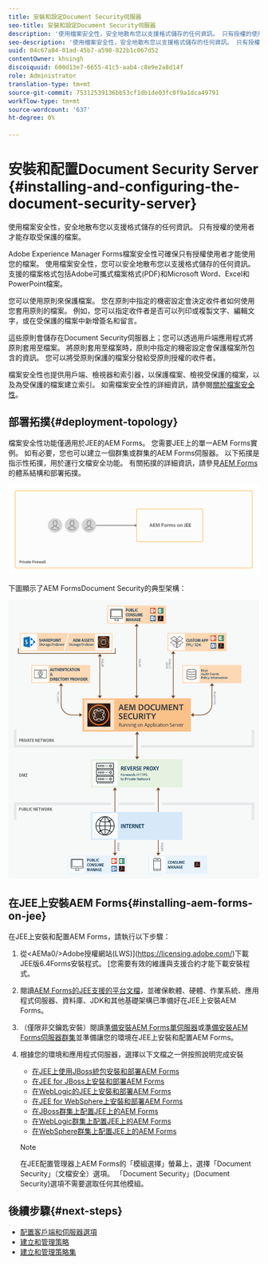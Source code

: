```yaml
---
title: 安裝和設定Document Security伺服器
seo-title: 安裝和設定Document Security伺服器
description: '使用檔案安全性，安全地散布您以支援格式儲存的任何資訊。 只有授權的使用者才能存取受保護的檔案。 '
seo-description: '使用檔案安全性，安全地散布您以支援格式儲存的任何資訊。 只有授權的使用者才能存取受保護的檔案。 '
uuid: 04c67a84-01ad-45b7-a590-822b1c067d52
contentOwner: khsingh
discoiquuid: 600d13e7-6655-41c5-aab4-c8e9e2a8d14f
role: Administrator
translation-type: tm+mt
source-git-commit: 75312539136bb53cf1db1de03fc0f9a1dca49791
workflow-type: tm+mt
source-wordcount: '637'
ht-degree: 0%

---
```



# 安裝和配置Document Security Server {#installing-and-configuring-the-document-security-server}

使用檔案安全性，安全地散布您以支援格式儲存的任何資訊。 只有授權的使用者才能存取受保護的檔案。

Adobe Experience Manager Forms檔案安全性可確保只有授權使用者才能使用您的檔案。 使用檔案安全性，您可以安全地散布您以支援格式儲存的任何資訊。 支援的檔案格式包括Adobe可攜式檔案格式(PDF)和Microsoft Word、Excel和PowerPoint檔案。

您可以使用原則來保護檔案。 您在原則中指定的機密設定會決定收件者如何使用您套用原則的檔案。 例如，您可以指定收件者是否可以列印或複製文字、編輯文字，或在受保護的檔案中新增簽名和留言。

這些原則會儲存在Document Security伺服器上；您可以透過用戶端應用程式將原則套用至檔案。 將原則套用至檔案時，原則中指定的機密設定會保護檔案所包含的資訊。 您可以將受原則保護的檔案分發給受原則授權的收件者。

檔案安全性也提供用戶端、檢視器和索引器，以保護檔案、檢視受保護的檔案，以及為受保護的檔案建立索引。 如需檔案安全性的詳細資訊，請參閱[關於檔案安全性](/help/forms/using/admin-help/document-security.md)。

## 部署拓撲{#deployment-topology}

檔案安全性功能僅適用於JEE的AEM Forms。 您需要JEE上的單一AEM Forms實例。 如有必要，您也可以建立一個群集或群集的AEM Forms伺服器。 以下拓撲是指示性拓撲，用於運行文檔安全功能。 有關拓撲的詳細資訊，請參見[AEM Forms](aem-forms-architecture-deployment.md)的體系結構和部署拓撲。

<!--fix above link-->

![](do-not-localize/document-security-server_topology.png)

下圖顯示了AEM FormsDocument Security的典型架構：

![](do-not-localize/document-security-typical-environment.png)

## 在JEE上安裝AEM Forms{#installing-aem-forms-on-jee}

在JEE上安裝和配置AEM Forms，請執行以下步驟：

1. 從&lt;AEMa0/>Adobe授權網站(LWS)](https://licensing.adobe.com/)下載JEE版6.4Forms安裝程式。 [您需要有效的維護與支援合約才能下載安裝程式。
1. 閱讀[AEM Forms的JEE支援的平台文檔](/help/forms/using/aem-forms-jee-supported-platforms.md)，並確保軟體、硬體、作業系統、應用程式伺服器、資料庫、JDK和其他基礎架構已準備好在JEE上安裝AEM Forms。
1. （僅限非交鑰匙安裝）閱讀[準備安裝AEM Forms單伺服器](https://www.adobe.com/go/learn_aemforms_prepareInstallsingle_64)或[準備安裝AEM Forms伺服器群集](https://www.adobe.com/go/learn_aemforms_prepareInstallcluster_64)並準備讓您的環境在JEE上安裝和配置AEM Forms。
1. 根據您的環境和應用程式伺服器，選擇以下文檔之一併按照說明完成安裝

   * [在JEE上使用JBoss統包安裝和部署AEM Forms](https://www.adobe.com/go/learn_aemforms_installTurnkey_64)
   * [在JEE for JBoss上安裝和部署AEM Forms](https://www.adobe.com/go/learn_aemforms_installJBoss_64)
   * [在WebLogic的JEE上安裝和部署AEM Forms](https://www.adobe.com/go/learn_aemforms_installWebLogic_64)
   * [在JEE for WebSphere上安裝和部署AEM Forms](https://www.adobe.com/go/learn_aemforms_installWebSphere_64)
   * [在JBoss群集上配置JEE上的AEM Forms](https://www.adobe.com/go/learn_aemforms_clusterJBoss_64)
   * [在WebLogic群集上配置JEE上的AEM Forms](https://www.adobe.com/go/learn_aemforms_clusterWebLogic_64)
   * [在WebSphere群集上配置JEE上的AEM Forms](https://www.adobe.com/go/learn_aemforms_clusterWebSphere_64)

   >[!NOTE]
   >
   >在JEE配置管理器上AEM Forms的「模組選擇」螢幕上，選擇「Document Security」（文檔安全）選項。 「Document Security」(Document Security)選項不需要選取任何其他模組。

## 後續步驟{#next-steps}

* [配置客戶端和伺服器選項](/help/forms/using/admin-help/configuring-client-server-options.md)
* [建立和管理策略](/help/forms/using/admin-help/creating-policies.md)
* [建立和管理策略集](/help/forms/using/admin-help/creating-policy-sets.md)
